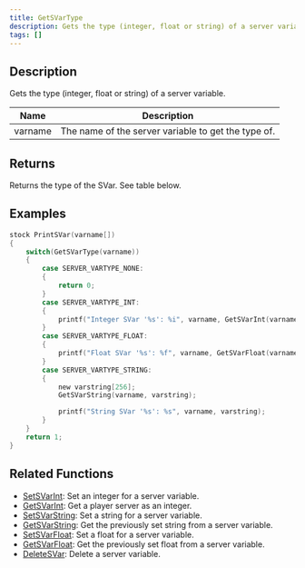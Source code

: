 ```yaml
---
title: GetSVarType
description: Gets the type (integer, float or string) of a server variable.
tags: []
---
```


## Description

Gets the type (integer, float or string) of a server variable.

| Name    | Description                                         |
| ------- | --------------------------------------------------- |
| varname | The name of the server variable to get the type of. |

## Returns

Returns the type of the SVar. See table below.

## Examples

```c
stock PrintSVar(varname[])
{
    switch(GetSVarType(varname))
    {
        case SERVER_VARTYPE_NONE:
        {
            return 0;
        }
        case SERVER_VARTYPE_INT:
        {
            printf("Integer SVar '%s': %i", varname, GetSVarInt(varname));
        }
        case SERVER_VARTYPE_FLOAT:
        {
            printf("Float SVar '%s': %f", varname, GetSVarFloat(varname));
        }
        case SERVER_VARTYPE_STRING:
        {
            new varstring[256];
            GetSVarString(varname, varstring);

            printf("String SVar '%s': %s", varname, varstring);
        }
    }
    return 1;
}
```

## Related Functions

- [SetSVarInt](SetSVarInt): Set an integer for a server variable.
- [GetSVarInt](GetSVarInt): Get a player server as an integer.
- [SetSVarString](SetSVarString): Set a string for a server variable.
- [GetSVarString](GetSVarString): Get the previously set string from a server variable.
- [SetSVarFloat](SetSVarFloat): Set a float for a server variable.
- [GetSVarFloat](GetSVarFloat): Get the previously set float from a server variable.
- [DeleteSVar](DeleteSVar): Delete a server variable.
